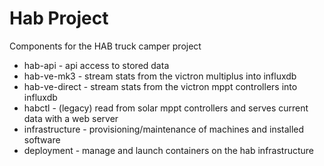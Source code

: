 # Hab Project

Components for the HAB truck camper project

* hab-api - api access to stored data
* hab-ve-mk3 - stream stats from the victron multiplus into influxdb
* hab-ve-direct - stream stats from the victron mppt controllers into influxdb 
* habctl - (legacy) read from solar mppt controllers and serves current data with a web server
* infrastructure - provisioning/maintenance of machines and installed software
* deployment - manage and launch containers on the hab infrastructure
